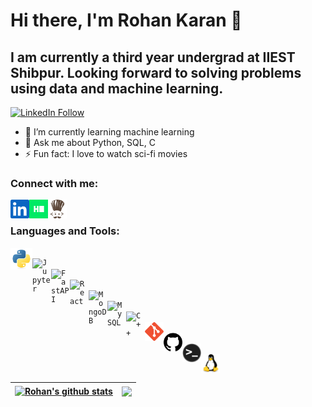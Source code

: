 # Hi there, I'm Rohan Karan 👋

## I am currently a third year undergrad at IIEST Shibpur. Looking forward to solving problems using data and machine learning.

[![LinkedIn Follow](https://img.shields.io/badge/LinkedIn-0077B5?style=for-the-badge&logo=linkedin&logoColor=white)](https://linkedin.com/in/rohankaran001)

- 🌱 I’m currently learning machine learning
- 💬 Ask me about Python, SQL, C
- ⚡ Fun fact: I love to watch sci-fi movies


### Connect with me:
[<img align="left" alt="Rohan Karan | LinkedIn" width="30px" src="https://github.com/RohanKaran/simple-icons/blob/develop/icons/linkedin.svg" />][linkedin]
[<img align="left" alt="Rohan Karan | HackerRank" width="30px" src="https://github.com/RohanKaran/simple-icons/blob/develop/icons/hackerrank.svg" />][hackerrank]
[<img align="left" alt="Rohan Karan | Codechef" width="30px" src="https://github.com/RohanKaran/simple-icons/blob/develop/icons/codechef.svg"/>][codechef]
<br/>

### Languages and Tools:
<code><img align="left" alt="Python" width="35px" src = "https://raw.githubusercontent.com/devicons/devicon/master/icons/python/python-original.svg" />
<img align="left" alt="Jupyter" width="30px" src = "https://jupyter.org/assets/main-logo.svg"/>
<img align="left" alt="FastAPI" width="30px" src="https://fastapi.tiangolo.com/img/logo-margin/logo-teal.png">
<img align="left" alt="React" width="30px" src="https://github.com/RohanKaran/devicon/blob/master/icons/react/react-original.svg">
<img align="left" alt="MongoDB" width="30px" src="https://github.com/RohanKaran/devicon/blob/master/icons/mongodb/mongodb-original.svg">
<img align="left" alt="MySQL" width="30px" src="https://github.com/gilbarbara/logos/blob/master/logos/mysql.svg" />
<img align="left" alt="C++" width="30px" src="https://github.com/RohanKaran/simple-icons/blob/develop/icons/cplusplus.svg"/>
<img align="left" alt="Git" width="30px" src="https://github.com/RohanKaran/simple-icons/blob/develop/icons/git.svg" />
<img align="left" alt="Github" width="30px" src="https://github.com/RohanKaran/simple-icons/blob/develop/icons/github.svg" />
<img align="left" alt="Terminal" width="30px" src="https://raw.githubusercontent.com/github/explore/80688e429a7d4ef2fca1e82350fe8e3517d3494d/topics/terminal/terminal.png" />
<img align="left" alt="Linux" width="30px" src="https://raw.githubusercontent.com/devicons/devicon/master/icons/linux/linux-original.svg"></code>

<br/>

| <a href="https://github.com/rohankaran/"><img align="center" src="https://github-readme-stats.vercel.app/api?username=rohankaran&show_icons=true&include_all_commits=true&theme=buefy&hide_border=true" alt="Rohan's github stats" /></a> | <a href="https://github.com/rohankaran/"><img align="center" src="https://github-readme-stats.vercel.app/api/top-langs/?username=rohankaran&layout=compact&theme=buefy&hide_border=true" /></a> |
| ------------- | ------------- |



[hackerrank]: https://hackerrank.com/captainrk
[codechef]: https://codechef.com/users/rohankaran
[instagram]: https://instagram.com/rohankaran_official
[linkedin]: https://linkedin.com/in/rohankaran001
